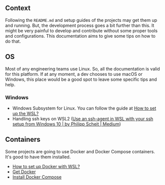 ## Context
Following the `README.md` and setup guides of the projects may get them up and running.
But, the development process goes a bit further than this. It might be very painful to develop and contribute without some proper tools and configurations.
This documentation aims to give some tips on how to do that.

## OS
Most of any engineering teams use Linux. So, all the documentation is valid for this platform.
If at any moment, a dev chooses to use macOS or Windows, this place would be a good spot to leave some specific tips and help.

### Windows
* Windows Subsystem for Linux. You can follow the guide at [How to set up the WSL?]()
* Handling ssh keys on WSL2 ([Use an ssh-agent in WSL with your ssh setup from Windows 10 | by Philipp Scheit | Medium](https://pscheit.medium.com/use-an-ssh-agent-in-wsl-with-your-ssh-setup-in-windows-10-41756755993e))

## Containers
Some projects are going to use Docker and Docker Compose containers. It's good to have them installed.

* [How to set up Docker with WSL?]()
* [Get Docker](https://docs.docker.com/get-docker/)
* [Install Docker Compose](https://docs.docker.com/compose/install/)
